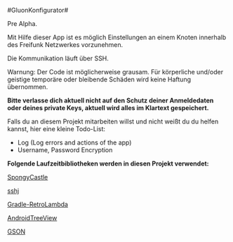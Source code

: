 #GluonKonfigurator#

Pre Alpha.

Mit Hilfe dieser App ist es möglich Einstellungen an einem Knoten innerhalb des Freifunk Netzwerkes vorzunehmen.

Die Kommunikation läuft über SSH.


Warnung:
Der Code ist möglicherweise grausam. Für körperliche und/oder geistige temporäre oder bleibende Schäden wird keine Haftung übernommen.

**Bitte verlasse dich aktuell nicht auf den Schutz deiner Anmeldedaten oder deines private Keys, aktuell wird alles im Klartext gespeichert.**


Falls du an diesem Projekt mitarbeiten willst und nicht weißt du du helfen kannst, hier eine kleine Todo-List:

- Log (Log errors and actions of the app)
- Username, Password Encryption

**Folgende Laufzeitbibliotheken werden in diesen Projekt verwendet:**

[SpongyCastle](https://github.com/rtyley/spongycastle)

[sshj](https://github.com/hierynomus/sshj)

[Gradle-RetroLambda](https://github.com/evant/gradle-retrolambda)

[AndroidTreeView](https://github.com/bmelnychuk/AndroidTreeView)

[GSON](https://github.com/google/gson)

